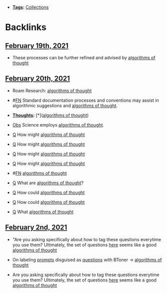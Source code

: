 - **[Tags](<Tags.md>):** [Collections](<Collections.md>)

# Backlinks
## [February 19th, 2021](<February 19th, 2021.md>)
- These processes can be further refined and advised by [algorithms of thought](<algorithms of thought.md>)

## [February 20th, 2021](<February 20th, 2021.md>)
- Roam Research: [algorithms of thought](<algorithms of thought.md>)

- #[FN](<FN.md>) Standard documentation processes and conventions may assist in algorithmic suggestions and [algorithms of thought](<algorithms of thought.md>).

- **[Thoughts](<Thoughts.md>):** [*]([algorithms of thought](<algorithms of thought.md>))

- [Obs](<Obs.md>) Science employs [algorithms of thought](<algorithms of thought.md>).

- [Q](<Q.md>) How might [algorithms of thought](<algorithms of thought.md>)

- [Q](<Q.md>) How might [algorithms of thought](<algorithms of thought.md>)

- [Q](<Q.md>) How might [algorithms of thought](<algorithms of thought.md>)

- [Q](<Q.md>) How might [algorithms of thought](<algorithms of thought.md>)

- #[FN](<FN.md>) [algorithms of thought](<algorithms of thought.md>)

- [Q](<Q.md>) What are [algorithms of thought](<algorithms of thought.md>)?

- [Q](<Q.md>) How could [algorithms of thought](<algorithms of thought.md>)

- [Q](<Q.md>) How could [algorithms of thought](<algorithms of thought.md>)

- [Q](<Q.md>) What [algorithms of thought](<algorithms of thought.md>)

## [February 2nd, 2021](<February 2nd, 2021.md>)
- "Are you asking specifically about how to tag these questions everytime you use them? Ultimately, the set of questions [here](((WiNFUPiec))) seems like a good [algorithms of thought](<algorithms of thought.md>)

- On labeling [prompts](<prompts.md>) disguised as [questions](<questions.md>) with BToner → [algorithms of thought](<algorithms of thought.md>)

- Are you asking specifically about how to tag these questions everytime you use them? Ultimately, the set of questions [here](((WiNFUPiec))) seems like a good [algorithms of thought](<algorithms of thought.md>)

